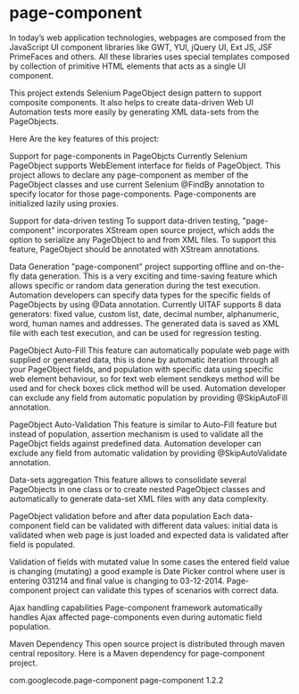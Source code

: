 # page-component
In today’s web application technologies, webpages are composed from the JavaScript UI component libraries like GWT, YUI, jQuery UI, Ext JS, JSF PrimeFaces and others. All these libraries uses special templates composed by collection of primitive HTML elements that acts as a single UI component.

This project extends Selenium PageObject design pattern to support composite components. It also helps to create data-driven Web UI Automation tests more easily by generating XML data-sets from the PageObjects.

Here Are the key features of this project:

Support for page-components in PageObjcts
Currently Selenium PageObject supports WebElement interface for fields of PageObject. This project allows to declare any page-component as member of the PageObject classes and use current Selenium @FindBy annotation to specify locator for those page-components. Page-components are initialized lazily using proxies.

Support for data-driven testing
To support data-driven testing, "page-component" incorporates XStream open source project, which adds the option to serialize any PageObject to and from XML files. To support this feature, PageObject should be annotated with XStream annotations.

Data Generation
"page-component" project supporting offline and on-the-fly data generation. This is a very exciting and time-saving feature which allows specific or random data generation during the test execution. Automation developers can specify data types for the specific fields of PageObjects by using @Data annotation. Currently UITAF supports 8 data generators: fixed value, custom list, date, decimal number, alphanumeric, word, human names and addresses. The generated data is saved as XML file with each test execution, and can be used for regression testing.

PageObject Auto-Fill
This feature can automatically populate web page with supplied or generated data, this is done by automatic iteration through all your PageObject fields, and population with specific data using specific web element behaviour, so for text web element sendkeys method will be used and for check boxes click method will be used. Automation developer can exclude any field from automatic population by providing @SkipAutoFill annotation.

PageObject Auto-Validation
This feature is similar to Auto-Fill feature but instead of population, assertion mechanism is used to validate all the PageObjct fields against predefined data. Automation developer can exclude any field from automatic validation by providing @SkipAutoValidate annotation.

Data-sets aggregation
This feature allows to consolidate several PageObjects in one class or to create nested PageObject classes and automatically to generate data-set XML files with any data complexity.

PageObject validation before and after data population
Each data-component field can be validated with different data values: initial data is validated when web page is just loaded and expected data is validated after field is populated.

Validation of fields with mutated value
In some cases the entered field value is changing (mutating) a good example is Date Picker control where user is entering 031214 and final value is changing to 03-12-2014. Page-component project can validate this types of scenarios with correct data.

Ajax handling capabilities
Page-component framework automatically handles Ajax affected page-components even during automatic field population.

Maven Dependency
This open source project is distributed through maven central repository. Here is a Maven dependency for page-component project.

<dependency>
    <groupId>com.googlecode.page-component</groupId>
    <artifactId>page-component</artifactId>
    <version>1.2.2</version>
</dependency>
